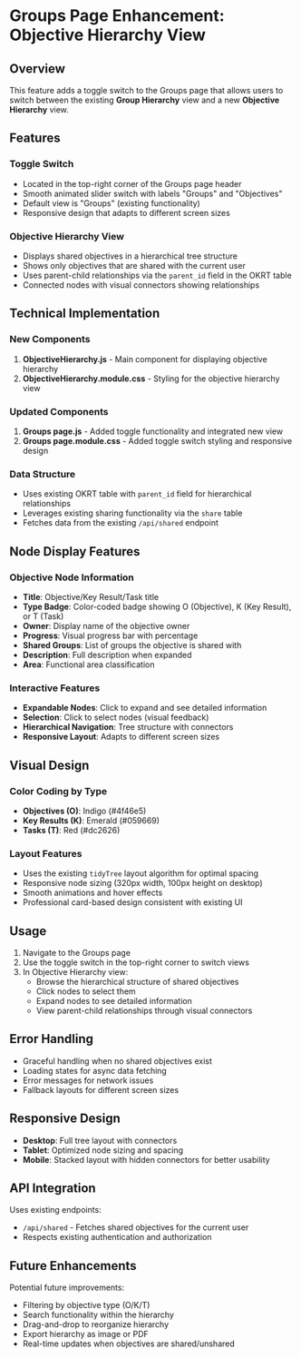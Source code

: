 # Groups Page Enhancement: Objective Hierarchy View

## Overview

This feature adds a toggle switch to the Groups page that allows users to switch between the existing **Group Hierarchy** view and a new **Objective Hierarchy** view.

## Features

### Toggle Switch
- Located in the top-right corner of the Groups page header
- Smooth animated slider switch with labels "Groups" and "Objectives"
- Default view is "Groups" (existing functionality)
- Responsive design that adapts to different screen sizes

### Objective Hierarchy View
- Displays shared objectives in a hierarchical tree structure
- Shows only objectives that are shared with the current user
- Uses parent-child relationships via the `parent_id` field in the OKRT table
- Connected nodes with visual connectors showing relationships

## Technical Implementation

### New Components
1. **ObjectiveHierarchy.js** - Main component for displaying objective hierarchy
2. **ObjectiveHierarchy.module.css** - Styling for the objective hierarchy view

### Updated Components
1. **Groups page.js** - Added toggle functionality and integrated new view
2. **Groups page.module.css** - Added toggle switch styling and responsive design

### Data Structure
- Uses existing OKRT table with `parent_id` field for hierarchical relationships
- Leverages existing sharing functionality via the `share` table
- Fetches data from the existing `/api/shared` endpoint

## Node Display Features

### Objective Node Information
- **Title**: Objective/Key Result/Task title
- **Type Badge**: Color-coded badge showing O (Objective), K (Key Result), or T (Task)
- **Owner**: Display name of the objective owner
- **Progress**: Visual progress bar with percentage
- **Shared Groups**: List of groups the objective is shared with
- **Description**: Full description when expanded
- **Area**: Functional area classification

### Interactive Features
- **Expandable Nodes**: Click to expand and see detailed information
- **Selection**: Click to select nodes (visual feedback)
- **Hierarchical Navigation**: Tree structure with connectors
- **Responsive Layout**: Adapts to different screen sizes

## Visual Design

### Color Coding by Type
- **Objectives (O)**: Indigo (#4f46e5)
- **Key Results (K)**: Emerald (#059669) 
- **Tasks (T)**: Red (#dc2626)

### Layout Features
- Uses the existing `tidyTree` layout algorithm for optimal spacing
- Responsive node sizing (320px width, 100px height on desktop)
- Smooth animations and hover effects
- Professional card-based design consistent with existing UI

## Usage

1. Navigate to the Groups page
2. Use the toggle switch in the top-right corner to switch views
3. In Objective Hierarchy view:
   - Browse the hierarchical structure of shared objectives
   - Click nodes to select them
   - Expand nodes to see detailed information
   - View parent-child relationships through visual connectors

## Error Handling

- Graceful handling when no shared objectives exist
- Loading states for async data fetching
- Error messages for network issues
- Fallback layouts for different screen sizes

## Responsive Design

- **Desktop**: Full tree layout with connectors
- **Tablet**: Optimized node sizing and spacing
- **Mobile**: Stacked layout with hidden connectors for better usability

## API Integration

Uses existing endpoints:
- `/api/shared` - Fetches shared objectives for the current user
- Respects existing authentication and authorization

## Future Enhancements

Potential future improvements:
- Filtering by objective type (O/K/T)
- Search functionality within the hierarchy
- Drag-and-drop to reorganize hierarchy
- Export hierarchy as image or PDF
- Real-time updates when objectives are shared/unshared